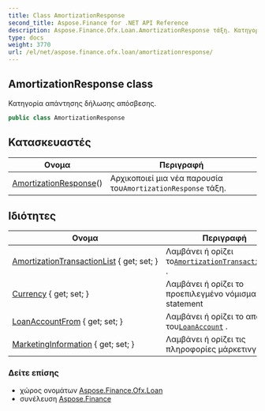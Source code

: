 ```yaml
---
title: Class AmortizationResponse
second_title: Aspose.Finance for .NET API Reference
description: Aspose.Finance.Ofx.Loan.AmortizationResponse τάξη. Κατηγορία απάντησης δήλωσης απόσβεσης.
type: docs
weight: 3770
url: /el/net/aspose.finance.ofx.loan/amortizationresponse/
---
```

## AmortizationResponse class

Κατηγορία απάντησης δήλωσης απόσβεσης.

```csharp
public class AmortizationResponse
```

## Κατασκευαστές

| Ονομα | Περιγραφή |
| --- | --- |
| [AmortizationResponse](amortizationresponse/)() | Αρχικοποιεί μια νέα παρουσία του`AmortizationResponse` τάξη. |

## Ιδιότητες

| Ονομα | Περιγραφή |
| --- | --- |
| [AmortizationTransactionList](../../aspose.finance.ofx.loan/amortizationresponse/amortizationtransactionlist/) { get; set; } | Λαμβάνει ή ορίζει το[`AmortizationTransactionList`](./amortizationtransactionlist/) . |
| [Currency](../../aspose.finance.ofx.loan/amortizationresponse/currency/) { get; set; } | Λαμβάνει ή ορίζει το προεπιλεγμένο νόμισμα για το statement |
| [LoanAccountFrom](../../aspose.finance.ofx.loan/amortizationresponse/loanaccountfrom/) { get; set; } | Λαμβάνει ή ορίζει το από του[`LoanAccount`](../../aspose.finance.ofx/loanaccount/) . |
| [MarketingInformation](../../aspose.finance.ofx.loan/amortizationresponse/marketinginformation/) { get; set; } | Λαμβάνει ή ορίζει τις πληροφορίες μάρκετινγκ. |

### Δείτε επίσης

* χώρος ονομάτων [Aspose.Finance.Ofx.Loan](../../aspose.finance.ofx.loan/)
* συνέλευση [Aspose.Finance](../../)


